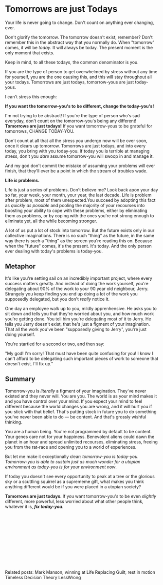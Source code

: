 # Tomorrows are just Todays

Your life is never going to change. Don't count on anything ever changing, ever. 

Don't glorify the tomorrow. The tomorrow doesn't exist, remember? Don't remember this in the abstract way that you normally do. When "tomorrow" comes, it will be *today*. It will always be today. The present moment is the only moment that exists.

Keep in mind, to all these todays, the common denominator is you.

If you are the type of person to get overwhelmed by stress without any time for yourself, you are the one causing this, and this will stay throughout all your todays. Tomorrows are just todays, tomorrow-yous are just today-yous. 

I can't stress this enough: 

**If you want the tomorrow-you's to be different, change the today-you's!**

I'm not trying to be abstract! If you're the type of person who's sad everyday, don't count on the tomorrow-you's being any different! **Tomorrows are just todays!** If you want tomorrow-yous to be grateful for tomorrows, CHANGE TODAY-YOU.

Don't count at all that all the stress you undergo now will be over soon, once it clears up tomorrow. Tomorrows are just todays, and into every today, you bring with you today-you. If today you is terrible at managing stress, don't you *dare* assume tomorrow-you will swoop in and manage it. 

And my god don't commit the mistake of assuming your problems will ever finish, that they'll ever be a point in which the stream of troubles wade. 

**Life *is* problems.**

Life is just a series of problems. Don't believe me? Look back apon your day so far, your week, your month, your year, the last decade. Life is problem after problem, most of them unexpected.You succeed by adopting this fact as *quickly as possible* and pooling the majority of your recourses into boosting your ability to cope with these problems, either by eliminating them as problems, or by coping with the ones you're not strong enough to eliminate yet, all the while becoming stronger.




A lot of us put a lot of stock into tomorrow. But the future exists only in our collective imaginations. There is no such "thing" as the future, in the same way there is such a "thing" as the screen you're reading this on. Because when the "future" comes, it's the present. It's today. And the only person ever dealing with today's problems is today-you.

## Metaphor

It's like you're setting sail on an incredibly important project, where every success matters greatly. And instead of doing the work yourself, you're delegating about 90% of the work to your 90 year old neighbour, Jerry. Strangely you keep finding you end up doing a lot of the work you supposedly delegated, but you don't *really* notice it. 

One day an employee walk up to you, mildly apprenhensive. He asks you to sit down and tells you that they're worried about you, and how much work you're getting done. You tell him you're delegating most of it to Jerry. He tells you Jerry doesn't exist, that he's just a figment of your imagination. That all the work you've been "supposedly giving to Jerry", you're just doing yourself.

You're startled for a second or two, and then say:

"My god! I'm sorry! That must have been quite confusing for you! I know I can't afford to be delegating such important pieces of work to someone that doesn't exist. I'll fix up."


## Summary

Tomorrow-you is *literally* a figment of your imagination. They've never existed and they never will. You are you. The world is as your mind makes it and you have control over your mind. If you expect your mind to feel different because the world changes you are wrong, and it will hurt you if you stick with that belief. That's putting stock in future you to do something you've never been able to do — be content. And that's grossly wishful thinking.

You are a human being. You're not programmed by default to be content. Your genes care not for your happiness. Benevolent aliens could dawn the planet in an hour and spread unlimited recourses, eliminating stress, freeing you from the rat-race and opening you to a world of experiences.

But let me make it exceptionally clear: *tomorrow-you is today-you. Tomorrow-you is able to sustain just as much wonder for a utopian environment as today-you is for *your* environment now*.

If today you doesn't see every opportunity to peak at a tree or the glorious sky or a scuttling squirrel as a suprememe gift, what makes you think anything different would be if you were placed in a utopian society? 

**Tomorrows are just todays**. If you want tomorrow-you's to be even *slightly* different, more powerful, less worried about what other people think, whatever it is, ***fix today-you***.





<br><br><br><br><br><br><br><br><br><br>


Related posts:
Mark Manson, winning at Life
Replacing Guilt, rest in motion
Timeless Decision Theory LessWrong

